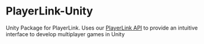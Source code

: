 # PlayerLink-Unity
Unity Package for PlayerLink. Uses our [PlayerLink API](www.github.com/derangedsenators/playerlink) to provide an intuitive interface to develop multiplayer games in Unity
